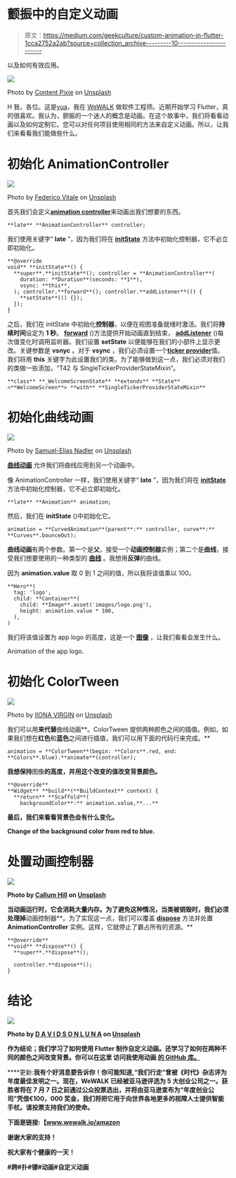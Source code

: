 # 颤振中的自定义动画

> 原文：<https://medium.com/geekculture/custom-animation-in-flutter-1cca2752a2ab?source=collection_archive---------10----------------------->

以及如何有效应用。

![](img/e79d624787b0232d4ff4c7d233785b1d.png)

Photo by [Content Pixie](https://unsplash.com/@contentpixie?utm_source=medium&utm_medium=referral) on [Unsplash](https://unsplash.com?utm_source=medium&utm_medium=referral)

H 我，各位。这是[yua](http://linkedin.com/in/yusasarisoy)，我在 [WeWALK](http://wewalk.io/) 做软件工程师。近期开始学习 Flutter，真的很喜欢。我认为，颤振的一个迷人的概念是动画。在这个故事中，我们将看看动画以及如何定制它。您可以对任何项目使用相同的方法来自定义动画。所以，让我们来看看我们能做些什么。

# 初始化 AnimationController

![](img/1dad15138826b0ad33d86a129fe43329.png)

Photo by [Federico Vitale](https://unsplash.com/@fedevitale?utm_source=medium&utm_medium=referral) on [Unsplash](https://unsplash.com?utm_source=medium&utm_medium=referral)

首先我们会定义[**animation controller**](https://api.flutter.dev/flutter/animation/AnimationController-class.html)来动画出我们想要的东西。

```
**late** **AnimationController** controller;
```

我们使用关键字“ **late** ”，因为我们将在 [**initState**](https://api.flutter.dev/flutter/widgets/State/initState.html) 方法中初始化控制器，它不必立即初始化。

```
**@override
void** **initState**() {
  **super**.**initState**(); controller = **AnimationController**(
    duration: **Duration**(seconds: **1**),
    vsync: **this**,
  ); controller.**forward**(); controller.**addListener**(() {
    **setState**(() {});
  });
}
```

之后，我们在 initState 中初始化**控制器**，以便在视图准备就绪时激活。我们将**持续时间**设定为 **1 秒**。 [**forward**](https://api.flutter.dev/flutter/animation/AnimationController/forward.html) ()方法提供开始动画直到结束， [**addListener**](https://api.flutter.dev/flutter/animation/ReverseAnimation/addListener.html) ()每次值变化时调用监听器。我们设置 **setState** 以便能够在我们的小部件上显示更改。关键参数是 **vsnyc** 。对于 **vsync** ，我们必须设置一个[**ticker provider**](https://api.flutter.dev/flutter/scheduler/TickerProvider-class.html)值。我们将用 **this** 关键字为此设置我们的类。为了能够做到这一点，我们必须对我们的类做一些添加，“T42 与 SingleTickerProviderStateMixin”。

```
**class** **_WelcomeScreenState** **extends** **State**<**WelcomeScreen**> **with** **SingleTickerProviderStateMixin**
```

# 初始化曲线动画

![](img/abec2126e0333a7d25be93b076a1e4f8.png)

Photo by [Samuel-Elias Nadler](https://unsplash.com/@mrsamuelelias?utm_source=medium&utm_medium=referral) on [Unsplash](https://unsplash.com?utm_source=medium&utm_medium=referral)

[**曲线动画**](https://api.flutter.dev/flutter/animation/CurvedAnimation-class.html) 允许我们将曲线应用到另一个动画中。

像 AnimationController 一样，我们使用关键字“ **late** ”，因为我们将在 [**initState**](https://api.flutter.dev/flutter/widgets/State/initState.html) 方法中初始化控制器，它不必立即初始化。

```
**late** **Animation** animation;
```

然后，我们在 **initState** ()中初始化它。

```
animation = **CurvedAnimation**(parent**:** controller, curve**:** **Curves**.bounceOut);
```

**曲线动画**有两个参数。第一个是**父**，接受一个**动画控制器**实例；第二个是**曲线**，接受我们想要使用的一种类型的 [**曲线**](https://api.flutter.dev/flutter/animation/Curves-class.html) 。我想用**反弹**的曲线。

因为 **animation.value** 取 0 到 1 之间的值，所以我将该值乘以 100。

```
**Hero**(
  tag: 'logo',
  child: **Container**(
    child: **Image**.asset('images/logo.png'),
    height: animation.value * 100,
  ),
)
```

我们将该值设置为 app logo 的高度，这是一个 [**图像**](https://api.flutter.dev/flutter/widgets/Image-class.html) ，让我们看看会发生什么。

Animation of the app logo.

# 初始化 ColorTween

![](img/d6a62262c2e428038b4a651a33a1bcb6.png)

Photo by [IIONA VIRGIN](https://unsplash.com/@virgin?utm_source=medium&utm_medium=referral) on [Unsplash](https://unsplash.com?utm_source=medium&utm_medium=referral)

我们可以用[](https://api.flutter.dev/flutter/animation/ColorTween-class.html)**来代替**曲线动画**。ColorTween 提供两种颜色之间的插值。例如，如果我们想在**红色**和**蓝色**之间进行插值，我们可以用下面的代码行来完成。**

```
animation = **ColorTween**(begin: **Colors**.red, end: **Colors**.blue).**animate**(controller);
```

**我想保持**图像**的高度，并用这个改变的值改变背景颜色。**

```
**@override**
**Widget** **build**(**BuildContext** context) {
  **return** **Scaffold**(
    backgroundColor**:** animation.value,**...**
```

**最后，我们来看看背景色会有什么变化。**

**Change of the background color from red to blue.**

# **处置动画控制器**

**![](img/f04b4394335a9d8150d5b128adf815ef.png)**

**Photo by [Callum Hill](https://unsplash.com/@inkyhills?utm_source=medium&utm_medium=referral) on [Unsplash](https://unsplash.com?utm_source=medium&utm_medium=referral)**

**当动画运行时，它会消耗大量内存。为了避免这种情况，当类被销毁时，我们必须处理掉**动画控制器**。为了实现这一点，我们可以覆盖 [**dispose**](https://api.flutter.dev/flutter/widgets/State/dispose.html) 方法并处置 **AnimationController** 实例。这样，它就停止了霸占所有的资源。**

```
**@override**
**void** **dispose**() {  
  **super**.**dispose**();

  controller.**dispose**();
}
```

# **结论**

**![](img/60f216c440f38a8ebd7f9d1a4293d1ca.png)**

**Photo by [D A V I D S O N L U N A](https://unsplash.com/@davidsonluna?utm_source=medium&utm_medium=referral) on [Unsplash](https://unsplash.com?utm_source=medium&utm_medium=referral)**

**作为结论；我们学习了如何使用 Flutter 制作自定义动画。还学习了如何在两种不同的颜色之间改变背景。你可以在这里 访问我使用动画 [**的 GitHub 库。**](https://github.com/yusasarisoy/chatalk)**

****更新:**我有个好消息要告诉你！你可能知道,“我们行走”曾被《时代》杂志评为年度最佳发明之一。现在，WeWALK 已经被亚马逊评选为 5 大创业公司之一。获胜者将在 7 月 7 日之前通过公众投票选出，并将由亚马逊宣布为“年度创业公司”凭借€100，000 奖金，我们将把它用于向世界各地更多的视障人士提供智能手杖。请投票支持我们的使命。**

**下面是链接:【www.wewalk.io/amazon**

**谢谢大家的支持！**

****祝大家有个健康的一天！****

****#跨#扑#镖#动画#自定义动画****